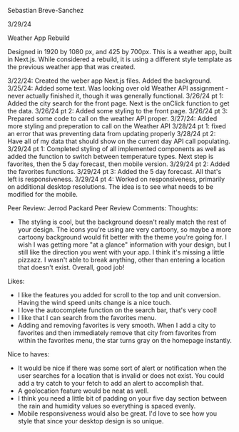Sebastian Breve-Sanchez

3/29/24

Weather App Rebuild

Designed in 1920 by 1080 px, and 425 by 700px. This is a weather app, built in Next.js. While considered a rebuild, it is using a different style template as the previous weather app that was created. 

3/22/24: Created the weber app Next.js files. Added the background.
3/25/24: Added some text. Was looking over old Weather API assignment - never actually finished it, though it was generally functional.
3/26/24 pt 1: Added the city search for the front page. Next is the onClick function to get the data.
3/26/24 pt 2: Added some styling to the front page.
3/26/24 pt 3: Prepared some code to call on the weather API proper.
3/27/24: Added more styling and preperation to call on the Weather API
3/28/24 pt 1: fixed an error that was preventing data from updating properly
3/28/24 pt 2: Have all of my data that should show on the current day API call populating. 
3/29/24 pt 1: Completed styling of all implemented components as well as added the function to switch between temperature types. Next step is favorites, then the 5 day forecast, then mobile version.
3/29/24 pt 2: Added the favorites functions.
3/29/24 pt 3: Added the 5 day forecast. All that's left is responsiveness.
3/29/24 pt 4: Worked on responsiveness, primarily on additional desktop resolutions. The idea is to see what needs to be modified for the mobile.

Peer Review: Jerrod Packard
Peer Review Comments: 
Thoughts:
+ The styling is cool, but the background doesn't really match the rest of your design. The icons you're using are very cartoony, so maybe a more cartoony background would fit better with the theme you're going for. I wish I was getting more "at a glance" information with your design, but I still like the direction you went with your app. I think it's missing a little pizzazz. I wasn't able to break anything, other than entering a location that doesn't exist. Overall, good job!

Likes:
+ I like the features you added for scroll to the top and unit conversion. Having the wind speed units change is a nice touch.
+ I love the autocomplete function on the search bar, that's very cool!
+ I like that I can search from the favorites menu.
+ Adding and removing favorites is very smooth. When I add a city to favorites and then immediately remove that city from favorites from within the favorites menu, the star turns gray on the homepage instantly.

Nice to haves:
+ It would be nice if there was some sort of alert or notification when the user searches for a location that is invalid or does not exist. You could add a try catch to your fetch to add an alert to accomplish that.
+ A geolocation feature would be neat as well.
+ I think you need a little bit of padding on your five day section between the rain and humidity values so everything is spaced evenly.
+ Mobile responsiveness would also be great. I'd love to see how you style that since your desktop design is so unique. 